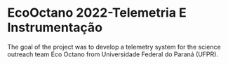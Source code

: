 # EcoOctano 2022-Telemetria E Instrumentação
 The goal of the project was to develop a telemetry system for the science outreach team Eco Octano from Universidade Federal do Paraná (UFPR).
